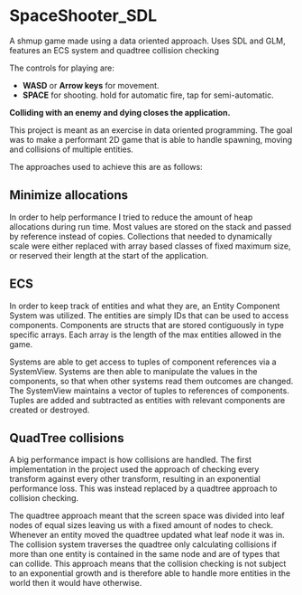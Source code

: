 # SpaceShooter_SDL
A shmup game made using a data oriented approach. Uses SDL and GLM, features an ECS system and quadtree collision checking

The controls for playing are:
- **WASD** or **Arrow keys** for movement.
- **SPACE** for shooting. hold for automatic fire, tap for semi-automatic.

**Colliding with an enemy and dying closes the application.**

This project is meant as an exercise in data oriented programming.
The goal was to make a performant 2D game that is able to handle spawning, moving and collisions of multiple entities.

The approaches used to achieve this are as follows:

## Minimize allocations 

In order to help performance I tried to reduce the amount of heap allocations during run time. Most values are stored on the stack and passed by reference instead of copies. Collections that needed to dynamically scale were either replaced with array based classes of fixed maximum size, or reserved their length at the start of the application.

## ECS

In order to keep track of entities and what they are, an Entity Component System was utilized. The entities are simply IDs that can be used to access components. Components are structs that are stored contiguously in type specific arrays. Each array is the length of the max entities allowed in the game. 

Systems are able to get access to tuples of component references via a SystemView. Systems are then able to manipulate the values in the components, so that when other systems read them outcomes are changed. The SystemView maintains a vector of tuples to references of components. Tuples are added and subtracted as entities with relevant components are created or destroyed.

## QuadTree collisions

A big performance impact is how collisions are handled. The first implementation in the project used the approach of checking every transform against every other transform, resulting in an exponential performance loss. This was instead replaced by a quadtree approach to collision checking. 

The quadtree approach meant that the screen space was divided into leaf nodes of equal sizes leaving us with a fixed amount of nodes to check. Whenever an entity moved the quadtree updated what leaf node it was in. The collision system traverses the quadtree only calculating collisions if more than one entity is contained in the same node and are of types that can collide. This approach means that the collision checking is not subject to an exponential growth and is therefore able to handle more entities in the world then it would have otherwise.
